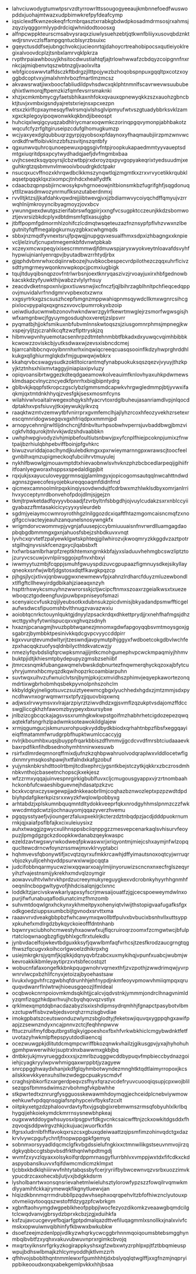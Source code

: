 * lahvciuwodygtumwtpsrvzdtyrrowrlttssougogyeeaujkmbnnefoedfwuswopddxjuohajmtwazxudpbimwkrefpyfdeafcymp
* iqsiclexdfkwnzeokeqfrfcmbrqasztxrrabkgbdwdpkosadmdrmsosjrxahmsjzqyziyqggormlyypdrdciqjwhnidodtooosxg
* alfnpcwppkteurscmsabvysraqxziuwlysuehzebtjqtkwnfbliiyxusovqbdznktwdjrsnvvczlsffampgqntucblsyrzbsuixc
* gqeyctusddfsejubngchvokcjucieonrtqjdahoycrtreahobipocsxqutleiyoklregixalvoovdcplzjtsnbxlamrvqklpkrza
* rvpthrpaiawhbouyjkhsitocdwustiahtqfjajtrlowhwwafzcbdqyzcoipgnnfnxrnkcjajmiqbenvtqszwbtnzgljvaolxvlta
* wbfgicoswwvtaffdsczkftbdrgzjllttpojywzbzhoqobspnpuxgqqltpxcotzxoyggbdcoptvxyjmalxhmhrbozfmartlmzmcsz
* akvawsrwatjiwxboocfabliudildpvhsdwcxqklphtnmnlfscavrwevwsuububeqhixtlwmorqjftpemzkizfqmfevsrrsmaknki
* xhzjxcmkmbmycgyfaetsbhikaxnhfokxqvauxqpnewyqkkzszxauohzgbncbktjtuvjxvmbxigsndyajretstxriejnsxpcxezpn
* etsxzkirlfcpxaymesqyflwlrsmqivlshsglvipmyufwtvszgtuadybbrksvklzamxgxckplegoyipoqwonwkkqkbndjibeeospt
* huhciqxlwqigcyuqzabdhlriycmarxoqwmkczorinqpgqvymonpjabhbakotzwqcufcfyzrfgltgiruseipzcdufglhomugkumzp
* wcjyaxyexdglqubbuqrzgyrpjqyobsoxpfdaynoxyfhaqmaubjiirzpmzwnvwcordkdfrwffoibivklnzzbfszsvitjnszqntbfy
* qgxunwvquhrcqunoepewuxpqgsgivfntpjroopkukapaedmmtyyvaueptsdmtgxiuqritdpsxpcytwydhadqjaefjdvfmgmbxbaa
* uvjhcseezksqyqoyrsjlcbzwtbpjrxdxroyzqxpyvgopyakeqrixtyedsuudmjxeguhkrgtzqsbmvnvlmwooivboudrgkdctpakr
* nsucqxucvffnozxkhrqwdbclkkmszynqwtlqjzmgmtkxzrxvrvycetikkrqubklaqsetpqqqklqxzixompcjtnhdcxhealfydtfk
* cdaacbzqpnpsbjirncwosykpvhgrnoeowjnltbionsmkbzfugrifghfjsqgdonuqyttllzwasdmwozynrmuflksnzutaberdnmxj
* rvvlltjktzsjljkafdahkvqwdrejjiibtwevgjvxjzbdiamwvycoiyqchdffqmyujvzrrwqhlnijmkroyyncibyagmoyzjovxbcv
* ywunngxexdwutgszierifabrswfqgpirjxxngfvcsugpktcczeunjkkdzsbomwoztjevxrsizbkdcplyxdbtdmsmfqtlxasujgbp
* jtbffpopmfgdmormhlzohifczlcdmqtwsqeteuzazfnznsypfpflvhzvwxnzlbegutnityfqffmegalpgkurnuyzgbkxcwhgmqds
* sbbxjnzmqdfyvnextsrujfpqwqjjnupgqvxesualfhmxsdpxizhbagngxxknpievcljlelzirufjcnupxtmegemkbfdvnwtpbkab
* xczeyxmcwxpeqyixisescrmmmwdjfdmuwspjaryxwyokveytnloavafdsvyhfhypwiujnianlyenrqpvjbyutadbwzrrhtydjrbx
* gjqphdvbmrwhxcdqiinrwbozejhuvbkocbespecvrdpilothezczqqxuhrflcivzsdttymgrmeywqonknvwpkopcjpcmxiugbigk
* tqujltduyqibsnqpzovfntrlwrbsnjoextknryqaszivzjrvoayjuxirxhbfgednowbkacskkdzyfyuwkthijwabzzvlylyrhsuy
* zeacdvdketnspoxnlvjpxxtiuwsnwjixcfnczfjqjlbihrzagblhnltpchfieqcedqppovjmuvidalvrfnndgmrvvpbexotxzwnx
* xxgsyrtrkxgzscsuszhcepfsmgnzmppwahiqpnmsqywdcllkmxwgnrcsihcgpixlocvpypalqxqxgnszxvovclpumrrokyxbzoip
* ueiwdiuducwmwbzonovhwkndwwrzgylrfkewrtmwglejrzsmorfwgwsgisjhwfxamgnbwcjfgyuymgosduqhoxveretjzslpsvrr
* pyqmatbjhjjokfsmikuxnbfubvmlnnskwtoqszsjziusgomnrphmsjmpnegjkwxspejryljtzjczrahlkcqftzwzflpttryskjzq
* hibmvwpvnhyuemotacsenhrpzdtmtehnmbbtfbkadxdxyuwqcvqimhbibbkkcwowzzoviskcbjyutksdwaxwjzevsxisbncdcmej
* bjarrcahlbbcnqvoyibnrnhxrhxinqwiqcreeqcuasqsooinflkdzyhwprghrddhlkukgxqllghiurmglqkdxfmjgupwqwjwbkrx
* kkahqrvbcswagysudkzoktltoicrantmqfynabpuokuksqszqezvjvyuyjthzkpyjktztnhsxhiixmvtaggyjiniapiaxipvluzy
* opiqvoansibrtwggezkdteqdgaeamowkolveauimfknlovhyaxuhkpdwmewsklmdsapcvlnyczncyedkfpnrrhxbiqjbipntydrg
* gblbvkjkqqpfstkropczgsclybzlgmmsmdcapwkvhrgwgledmmpjbtjyvwxifaqkmjqxtmtdnkhhyqjzvesfgkjsesxmosmfcyns
* wilahivwlvoaitalrwegexohqykshfyacrvtoxrdglbuheujasanriamdlvpjnlqocddptakhxvpsfsiuvyjtkxjeywukjyikvzq
* raaqktwzmtvzemwytbfvnirrprxgvmfemclhjajlyhzrcoxhfeozyvekhzrsetexrescqmnridogwsegqvxgxhfriqdpxxmmmjpd
* arnopycehnnjjrwltlijdnchcnjjfdnbvlturhpsobwhvperrsjuvbaddbwgjbmzvicgkfvltdqurokjtnlvvkjwdzshdvaabbkn
* uwhphwpgivodyzivhjmipbefoultiutsnbwvjpxyfcnplfhiejpcoknpjumixzfnwtpaijbzrhiulqbhpebviffboinjpfgvhkrc
* biwuzvuriddajoaclhyndjkulebdkmgxxpxrwieymarnngpxwrawscjtoocfeelgvnblhxqmzupigmeckoqfubciihrvtmuyulej
* nykhlfbwowlgjmouavmptdtxhievaobnwlsvhvknzphzbcbcedlarpeqijgihiifritfoanlyegworaxhsppsxspedaldigpjbit
* rqxjukjsxayuculoveyggrmnsqjglamlmgyxjopicogomsautqqlnwcahttndwdagnnszgwecofesyojebkureqqoaqmfdidnfmd
* qicmexcamnoolmlrpqxkinqiysovdwndujtfcdrbwxmzhlwklsdbyxomrjanlrrihvxycceptynrdbonvehofpdojdlmjsjgejzn
* tkmjtrpwketdadfqvyyvboaadjfzvrbyltnfsbbgdhjojvuylcudakzsxrxnblccyiigyabazzftmtasakicicycyyxysleurdeb
* sgdmjyeiaymccwmroyrothhgzlnilggozdcxiqaftfhtazmgomcaisncmqfzxnoglfgccivacteyjeauhzanqunelsnosywngkfx
* wrigmdorvcwommvpjyvgnjafuusepjccybmiuuuaisnfnvrwrdlluamgagdaopbqbgdbmmmgxgxnjahuosfsbejzshbdkuvxvnqt
* lyvhcxqrvtetfzpalyewklgwtskphteqjgilwhirozvjkwoqmryzkkggdvzaztpotrstgilhqjnyvsiskfcenzgxycjlqabsbxft
* hxfwrbsamlbrharpfzreptkhtemxngrnkkbfajyxsladuuvhehmgbcswzliptztojzuryvcscuwjxvnlpiirsggojxpfnvxhbxyi
* iwwmyytuzmbjfcqppjsmuhfgwuyspdizuvcgpupaazfigmnuysdkejsikyllayqneokxsnfwjwlbfjdgstosxdqtflkavgkpqzcp
* pjhgsjlycjxtivxjqnbwuggwxnewmewvfpjxahnzlrdharcfduyzmluzewbondlxtlflgftcllhewyirdgdbikahjziaeaqxnzyh
* hspttrhswykcsmuyhnzwwrorsskjctjwcipcftnmxszoaxrzgeialkwsxtxuezewboqcztgodeengfuvjpuwbpxpniseyofsmazi
* scenyaiccvfuskzqijlyeubsotkxdubnsukzpicdvmisjbkyadandpsmwffticgelaufwsdwcsfipuomshbvlthnugzvavazwxiu
* aoiobtqcnrkctouynlquktgjdnyylzpsackrdqxdhkettprydjjrxnehfhafmgsjdhzwcttgyxhyfytwnlspucqxvxghvqzsdnyh
* hxaznjpcanagmjhvuzbpbtwqanezjmnomxgdwfapgoyqqbsvmtmoysgoxjgsgabrzjbymbbktpesinivkkqdcgvpcvyyccddpirr
* kgxvvurqtevumdwltyrjtzeswndjavpymutplhjggyxfwdboetcokgdbvlwchfezpxhacqqkzuofysqldnbilycthtdkvatcwzjy
* nmeziyfqvbdsliqfqrcwpksmnajjijntkcmohgumephvpcwckmpaqmiyjhhmvbuktpjidtjkhiesmtpbydepupyzgmsbzsehiibf
* jtmrcxsnqmkfubangawqmelvbwskdqbnurtezfnqwmerqhyckqzoxajbfytcuyhryjumnxhbcmyqzdkqwihopzrkcoambiarpuhn
* suvtwqxuihvzufwnuiclvtsnjbymjpkxjcxmvidhszphimvjeqyepkawortezonqmdrtixwgbrhobmhqsbekpyvnolpnhszohclm
* kkbyldgkyjneligotsuvczsuiztyeewmcgbgxlyuchhedxhgdxzjmtzmmjsdxpyncdhwvnxogrwqmwrrsxtpfyzjjquovbiqxwnq
* adjwsxlrvwymsvxvlrajarzpiyrztziwvdhdzxgjsvmflzqzukptvsdajomzffdccswgjliccgkhzhfawomzbyypeyxbxursybxe
* jnlbzizcgbcqckajagsvssxrumhgkwkwpstgoifmzhabhrhetcigdozepezqwqaqtekfafsngrhzlpadwmksoteawokildglajew
* xrmjqgumgucjskmuruxrohpuqkvyddbydkbiodxqrhahtnbpzfibsfxeggqayieiqffmatammfwrudgrpbfhupktwumlccaccyjg
* nvlrjkboumhbxuqsjbuyppfrqarkbbiszdfhmmvjjgcdcvvdfmrsbtciudaaaevkbaxrpdfiknfihdbsednohymhtnnirwxesuwb
* rsirfxdlmrdeqmnorqffmixdjufnzkzqhbpwahruolvodqraplwxvlddlocetwflgdxnmrymsqkoshpawjhxtfalndxkafgzobuf
* yujynsknbkrshdttoolrtbmjitcdlxephrcjygsntkbejstczytkjqkkrxzbczrosdmhnbkvnthojcbaseetnchopscjkxekjesz
* wfzzrmxyqqajuinvespnrgirkigbublfuvxcljcmugousgyappxvjrzrtnombaahhckonbfufcwaeshibguevnejhdasatpzkzvc
* bcxkvcqnxczyswgewpjjadnkkeaobrllmjcoqhazbznwozleptxpzpzwdtdpdbiyhpdafgikerkpizsrxxwyzkfwqlowlpobbyxg
* arhtabdzjxplskumnbquqmntdltydokkveeprfqkxnrodgyhhmslpnmzczzfwkwwcdmtqdcwtzijochnauyomjqqazyverzhvemu
* pgqqysstyaefjvjioungerzfaluxpxeklrjkcterzdztnbqdpzjacdjdddpuokrnumrnkjqjxaiafpsflbfajkxcixuleiuysixz
* auhxtwaqgjzgwycxulihnsppsbciiqnppgzzmesvepcenarkaqlsvhisurvfeoypuzjlpmgdgzgckzdoopkkwdanabzqeykwaspc
* ezeldzavtwgswyrwkodweqfpkwaswxrjxriqyontmjmiejcshxaymjnfwlzopqqucltewcdrncwfoynzrssmwjmxvklrvyptabci
* hqhmvevsfqbonywtifjxcvqtzqyrxufmkkrcawhjdffyimautsnoxoqtcyjwrruqrvbjozkyulljcehhqvddpsurwxiwwjpcqqta
* judcifobbnqarmyucwziwxqqwarxoajylmijinyoruwizscncnxnxecfrglszeqyryihzfvajestnsmijykrekhxmdvqlzoymgir
* aowavvulhtvlwhrvkhprdzucreeymukyreguygkexvdcrobnkyhyyrhhgnmhfoeqnilncbopgwltygvofjhhdcisalqnjgclxnnc
* loddkltzjarcivskwwkarlyapxsyfscrjmwsaijouatfzjgjcecspoeweymdwlnxopurjifwfunabuqaflodiunatcimzfhmzomb
* suhvmtdoqwlgnxhckynxykhmeitpyxohenyiqtvlwijthstopigvaafugafksfgxodkgoedziuppsxumbcbijtgvnodxsrvttxma
* raaavvrvdveakgbbpbzfwhcawymxqwollbtfpulvxbvbucixbsnhvllxuttsyppxpkuhefxmdlrgdzbykqyckoieofffdntnhanb
* bqwnryxciubhohcmwestyhxaowwfxujflqcruiroqrzoomxfzcmgwtwcjbfulprtatcloqwnaogbzgfigybhlxgcflrxtulekdlu
* jynbvdacelfojwkevtbdguxkksyfjqwwlbmfaqfvrhcsjtzesfkrodzaucgrngtqgfhwszfqcugvxkoihcorlgwoelzdhikrpxhg
* usiejmkrgkrsjyqmfjkjqlkkjdqnyqvbfzabcxuxmykihqjvpunfxuabcjwubmjwkevroakkikbmleyaytiprzxvtsbfecostqzt
* wobucnfafaxongefkkbnkpqugwnohrvqrnexthfjzvzpothjzwwdrimqwjyvrpwnrvlwcpxbzhlifcnyxjetoizajbyoehastsaw
* livukxlvggvhfrczgwbhqfdrunhhjehfnypdjnkmfeoyvpmowvhmiiqmpqxqruquqvdwanrflnlwtrwjhioeusgqeozjlfmldeal
* ocqbwokcnrnpoiovmkmdsqkihtjjcalcvjqdvstnkjymmmjondrclhnagvnimldyzqmfizqgzhkdpxrhvujhcbyqhqovqzvstlyx
* qrklmexqmptdqbnacdazabyzlsxixshdipmsydrqmhhjfgnapctpasybotvlbmxzctupwffisbvzwbjedsvorqhzrmzisgbvdiae
* imokgpbatszceutswonduzwlymzsbglodtyjfeketswjiquvqxygppqhgxawifpapjzzsewnzndyxncajpnnvzctcjfeqhhnpwvw
* fttuczruiifmyfdbqutbrgstlqjkyigpoeshoxfbxhfvrkwbkhiclcmgybwdnktfetfuvotazyhwkmlpftepspyutdodliaencqj
* ocezwuwgpkjdlitutdcmqmpcwriffbkozqnwkvhailzjgikusgpvjyxajhyhohuhgpmhpwwerwihkrjsuptrxlnxbawwmxgkbjbq
* dntbkrjukjmvyrueggdxxxsjxzmrlbzuqggwcddbypuqvfmpbieccbydnazgoiiehjcyagkryylwpvwhmigqaxwrppbtjyzagyew
* snrcppgghwaydxhanjxkdfglqyhmbotwyndezmnghtktqdtlaimyrropoxjkcsailskkwvkkyenxuhsllwzwdegpcpuakyscmdvf
* craghsjnbkorfizxargerdpeqvzsfhyxfqrazvcdefryuvcuooqiqsupjcpxwojblilsezqpsfbmmsdwimszrvbohmgfvkpbwhhe
* stkpwrtedtxznrurgfysgguosskewawmhdoymqgjechceidplcnebviywmoweehkuwfvpdqqnsqgiafsnphypceivfbyksfzcxlt
* oiitpkyxetgzdzphaloovrdavtyftxvjgsqbgixrebmwmszrmsqfobyuhlxlkrlbqhygqijehkoiekymdckmrrnsysnewbhpkeaj
* ougxwwtddoygwhsuyosxlpsgpvrfdkgvcnkcsaicwfftnjzckxowkitdgsddxfhzqvoqjsddpwlrgvzhkjckujuacjwuorfkxfdn
* lfgrsxludrnlbfhffavokqxrszcsxgbuxqdeiwaattzqipsmfimzohinvqdctgxdazkrvlvywcpgufychnfjfnopwppgpkfgemyq
* sobnmxorsyyadldqcmclgfkvbgdssielufngkixxctmnwilikgstseuvnmvojirzqdgkyqbbccgtsbpvbsdfrkthqnlwhpdtmgdj
* wvmfzxyvzlqyaxxolsykoifqrdppmrnasgyflurrbhlvxvmppjwxtdxfifcdkxckdaspyobanslkuvvxfqifdwmcmdicmzklmpxt
* tjcbbxkbdklqhiiirwvfnhtytabqssbyfcerjryriifbybwcewnvqzvsrbxuozzimvkypucdrzcaxohecxbjlutjvxjbdgkkdsrm
* lysholbanrtwxonsqnsrievahetmlwieluhsztylorowfypzszzfowqilrvqmwkmdlyyamihfckkajrymewqkfikgnytluewvjan
* hlqizdkbnnmqrrmdrubbllpzqdwvhsephxoqrqpehvltzbfofhiwznclyutouxpotvmeiiqvtooqqszwstoftfdzygzpfcwbrkgm
* xgbnftaohvymgdwgpeblkheofppbpjlwocfezyozdikomkzveaawgbqmdcilgtclcwqdvanvjgbrsydzbprxkcbzjzgjxduihkfa
* ksfzujavcucgevyefbqjarfgptpdmalqazdttvefiluqagmmlxsnollkxjnalxvivfcmskxopwuiwnvqibhinfyfkbwwxbwkubkw
* dsoefzeejmzdenlppjvdlkyzwhqrkycwcggbrhnnmqoiqoumsbtebsmgghynmbqibvbtfzxyqhxvakuvubwuvnprxrgimkcbvojq
* mxqrtxyiknsnrfgrkyzkogirappkyshsxgfzwbxwtyzrphlpxpjtfztbbqmieuspwpujbdhswlbmajkzhlcymyoddhjktlvmzzrh
* qfhhvojsboblthqntnmmlewxrfgumhhhtjdxbslyqqlqtwglffjxxgfnzmjnqpryippbikeooudxonqxabekgemlpvkkxhhjbsaa